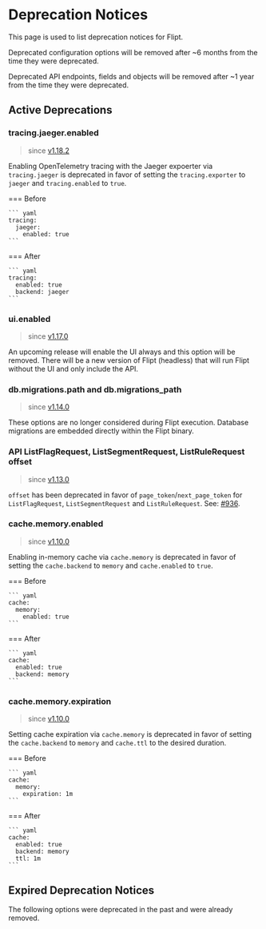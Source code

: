 # Deprecation Notices

This page is used to list deprecation notices for Flipt.

Deprecated configuration options will be removed after ~6 months from the time they were deprecated.

Deprecated API endpoints, fields and objects will be removed after ~1 year from the time they were deprecated.

## Active Deprecations

<!--

Template for new deprecations:

### property

> since [version](link to version)

Description.

=== Before

    ``` yaml
    foo: bar
    ```

=== After

    ``` yaml
    foo: bar
    ```

-->

### tracing.jaeger.enabled

> since [v1.18.2](https://github.com/flipt-io/flipt/releases/tag/v1.18.2)

Enabling OpenTelemetry tracing with the Jaeger expoerter via `tracing.jaeger` is deprecated in favor of setting the `tracing.exporter` to `jaeger` and `tracing.enabled` to `true`.

=== Before

    ``` yaml
    tracing:
      jaeger:
        enabled: true
    ```

=== After

    ``` yaml
    tracing:
      enabled: true
      backend: jaeger
    ```

### ui.enabled

> since [v1.17.0](https://github.com/flipt-io/flipt/releases/tag/v1.17.0)

An upcoming release will enable the UI always and this option will be removed.
There will be a new version of Flipt (headless) that will run Flipt without the UI and only include the API.

### db.migrations.path and db.migrations_path

> since [v1.14.0](https://github.com/flipt-io/flipt/releases/tag/v1.14.0)

These options are no longer considered during Flipt execution.
Database migrations are embedded directly within the Flipt binary.

### API ListFlagRequest, ListSegmentRequest, ListRuleRequest offset

> since [v1.13.0](https://github.com/flipt-io/flipt/releases/tag/v1.13.0)

`offset` has been deprecated in favor of `page_token`/`next_page_token` for `ListFlagRequest`, `ListSegmentRequest` and `ListRuleRequest`. See: [#936](https://github.com/flipt-io/flipt/issues/936).

### cache.memory.enabled

> since [v1.10.0](https://github.com/flipt-io/flipt/releases/tag/v1.10.0)

Enabling in-memory cache via `cache.memory` is deprecated in favor of setting the `cache.backend` to `memory` and `cache.enabled` to `true`.

=== Before

    ``` yaml
    cache:
      memory:
        enabled: true
    ```

=== After

    ``` yaml
    cache:
      enabled: true
      backend: memory
    ```

### cache.memory.expiration

> since [v1.10.0](https://github.com/flipt-io/flipt/releases/tag/v1.10.0)

Setting cache expiration via `cache.memory` is deprecated in favor of setting the `cache.backend` to `memory` and `cache.ttl` to the desired duration.

=== Before

    ``` yaml
    cache:
      memory:
        expiration: 1m
    ```

=== After

    ``` yaml
    cache:
      enabled: true
      backend: memory
      ttl: 1m
    ```

## Expired Deprecation Notices

The following options were deprecated in the past and were already removed.

